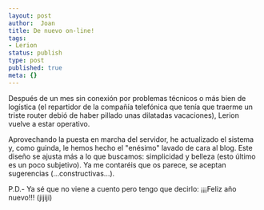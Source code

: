 ```yaml
---
layout: post
author:  Joan
title: De nuevo on-line!
tags:
- Lerion
status: publish
type: post
published: true
meta: {}
---
```

Después de un mes sin conexión por problemas técnicos o más bien de logística (el repartidor de la compañía telefónica que tenía que traerme un triste router debió de haber pillado unas dilatadas vacaciones), Lerion vuelve a estar operativo.

Aprovechando la puesta en marcha del servidor, he actualizado el sistema y, como guinda, le hemos hecho el "enésimo" lavado de cara al blog. Este diseño se ajusta más a lo que buscamos: simplicidad y belleza (esto último es un poco subjetivo). Ya me contaréis que os parece, se aceptan sugerencias (...constructivas...).

P.D.- Ya sé que no viene a cuento pero tengo que decirlo: ¡¡¡Feliz año nuevo!!! (jijiji)
